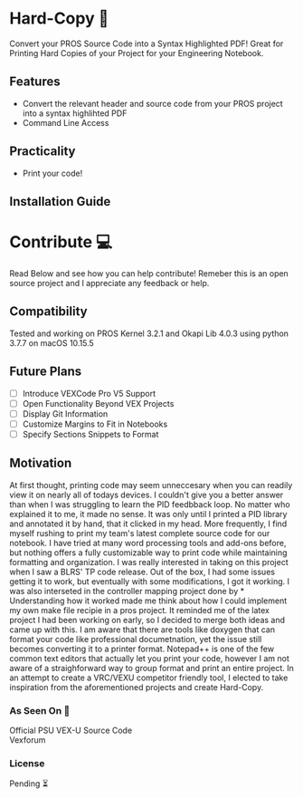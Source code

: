 # Hard-Copy 💾
Convert your PROS Source Code into a Syntax Highlighted PDF! Great for Printing Hard Copies of your Project for your Engineering Notebook.


## Features
- Convert the relevant header and source code from your PROS project into a syntax highlihted PDF
- Command Line Access
## Practicality
- Print your code!
## Installation Guide

# Contribute 💻
Read Below and see how you can help contribute! Remeber this is an open source project and I appreciate any feedback or help.
## Compatibility
Tested and working on PROS Kernel 3.2.1 and Okapi Lib 4.0.3 using python 3.7.7 on macOS 10.15.5
## Future Plans
- [ ] Introduce VEXCode Pro V5 Support
- [ ] Open Functionality Beyond VEX Projects
- [ ] Display Git Information
- [ ] Customize Margins to Fit in Notebooks
- [ ] Specify Sections Snippets to Format
## Motivation
At first thought, printing code may seem unneccesary when you can readily view it on nearly all of todays devices. I couldn't give you a better answer than when I was struggling to learn the PID feedbback loop. No matter who explained it to me, it made no sense. It was only until I printed a PID library and annotated it by hand, that it clicked in my head. More frequently, I find myself rushing to print my team's latest complete source code for our notebook. I have tried at many word processing tools and add-ons before, but nothing offers a fully customizable way to print code while maintaining formatting and organization. I was really interested in taking on this project when I saw a BLRS' TP code release. Out of the box, I had some issues getting it to work, but eventually with some modifications, I got it working. I was also interseted in the controller mapping project done by * Understanding how it worked made me think about how I could implement my own make file recipie in a pros project. It reminded me of the latex project I had been working on early, so I decided to merge both ideas and came up with this. I am aware that there are tools like doxygen that can format your code like professional documetnation, yet the issue still becomes converting it to a printer format. Notepad++ is one of the few common text editors that actually let you print your code, however I am not aware of a straighforward way to group format and print an entire project. In an attempt to create a VRC/VEXU competitor friendly tool, I elected to take inspiration from the aforementioned projects and create Hard-Copy. 
### As Seen On 📸
Official PSU VEX-U Source Code\
Vexforum
### License
Pending ⏳
